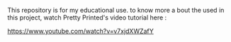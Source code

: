 This repository is for my educational use. 
to know more a bout the used in this project, watch Pretty Printed's video tutorial here :

https://www.youtube.com/watch?v=v7xjdXWZafY

